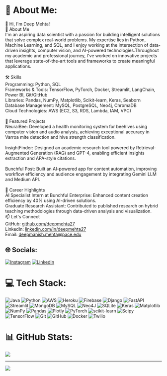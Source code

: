 # 💫 About Me:
👋 Hi, I'm Deep Mehta!<br>🚀 About Me<br>I'm an aspiring data scientist with a passion for building intelligent solutions that solve complex real-world problems. My expertise lies in Python, Machine Learning, and SQL, and I enjoy working at the intersection of data-driven insights, computer vision, and AI-powered technologies.Throughout my academic and professional journey, I've worked on innovative projects that leverage state-of-the-art tools and frameworks to create meaningful applications.<br><br>🛠️ Skills<br>Programming: Python, SQL<br>Frameworks & Tools: TensorFlow, PyTorch, Docker, Streamlit, LangChain, Power BI, Git/GitHub<br>Libraries: Pandas, NumPy, Matplotlib, Scikit-learn, Keras, Seaborn<br>Database Management: MySQL, PostgreSQL, Neo4j, ChromaDB<br>Cloud Technologies: AWS (EC2, S3, RDS, Lambda, IAM, VPC)<be>
<br><br>🌟 Featured Projects<br>NeuralBee: Developed a health monitoring system for beehives using computer vision and audio analysis, achieving exceptional accuracy in Varroa mite detection and hive strength classification.<br><br>InsightFinder: Designed an academic research tool powered by Retrieval-Augmented Generation (RAG) and GPT-4, enabling efficient insights extraction and APA-style citations.<br><br>Bunchful Post: Built an AI-powered app for content automation, improving workflow efficiency and audience engagement by integrating Gemini LLM and Medium API.<br><br>🎯 Career Highlights<br>AI Specialist Intern at Bunchful Enterprise: Enhanced content creation efficiency by 40% using AI-driven solutions.<br>Graduate Research Assistant: Contributed to published research on hybrid teaching methodologies through data-driven analysis and visualization.<br>📫 Let's Connect<br>GitHub: [github.com/deepmehta27](https://github.com/deepmehta27/deepmehta27)<br>LinkedIn: [linkedin.com/in/deepmehta27](https://www.linkedin.com/in/deepmehta27/)<br>Email: deepmanish.mehta@pace.edu


## 🌐 Socials:
[![Instagram](https://img.shields.io/badge/Instagram-%23E4405F.svg?logo=Instagram&logoColor=white)](https://instagram.com/deep_mehta27) [![LinkedIn](https://img.shields.io/badge/LinkedIn-%230077B5.svg?logo=linkedin&logoColor=white)](https://linkedin.com/in/https://www.linkedin.com/in/deepmehta27/) 

# 💻 Tech Stack:
![Java](https://img.shields.io/badge/java-%23ED8B00.svg?style=for-the-badge&logo=openjdk&logoColor=white) ![Python](https://img.shields.io/badge/python-3670A0?style=for-the-badge&logo=python&logoColor=ffdd54) ![AWS](https://img.shields.io/badge/AWS-%23FF9900.svg?style=for-the-badge&logo=amazon-aws&logoColor=white) ![Heroku](https://img.shields.io/badge/heroku-%23430098.svg?style=for-the-badge&logo=heroku&logoColor=white) ![Firebase](https://img.shields.io/badge/firebase-%23039BE5.svg?style=for-the-badge&logo=firebase) ![Django](https://img.shields.io/badge/django-%23092E20.svg?style=for-the-badge&logo=django&logoColor=white) ![FastAPI](https://img.shields.io/badge/FastAPI-005571?style=for-the-badge&logo=fastapi) ![Streamlit](https://img.shields.io/badge/Streamlit-%23FE4B4B.svg?style=for-the-badge&logo=streamlit&logoColor=white) ![MongoDB](https://img.shields.io/badge/MongoDB-%234ea94b.svg?style=for-the-badge&logo=mongodb&logoColor=white) ![MySQL](https://img.shields.io/badge/mysql-4479A1.svg?style=for-the-badge&logo=mysql&logoColor=white) ![Neo4J](https://img.shields.io/badge/Neo4j-008CC1?style=for-the-badge&logo=neo4j&logoColor=white) ![SQLite](https://img.shields.io/badge/sqlite-%2307405e.svg?style=for-the-badge&logo=sqlite&logoColor=white) ![Keras](https://img.shields.io/badge/Keras-%23D00000.svg?style=for-the-badge&logo=Keras&logoColor=white) ![Matplotlib](https://img.shields.io/badge/Matplotlib-%23ffffff.svg?style=for-the-badge&logo=Matplotlib&logoColor=black) ![NumPy](https://img.shields.io/badge/numpy-%23013243.svg?style=for-the-badge&logo=numpy&logoColor=white) ![Pandas](https://img.shields.io/badge/pandas-%23150458.svg?style=for-the-badge&logo=pandas&logoColor=white) ![Plotly](https://img.shields.io/badge/Plotly-%233F4F75.svg?style=for-the-badge&logo=plotly&logoColor=white) ![PyTorch](https://img.shields.io/badge/PyTorch-%23EE4C2C.svg?style=for-the-badge&logo=PyTorch&logoColor=white) ![scikit-learn](https://img.shields.io/badge/scikit--learn-%23F7931E.svg?style=for-the-badge&logo=scikit-learn&logoColor=white) ![Scipy](https://img.shields.io/badge/SciPy-%230C55A5.svg?style=for-the-badge&logo=scipy&logoColor=%white) ![TensorFlow](https://img.shields.io/badge/TensorFlow-%23FF6F00.svg?style=for-the-badge&logo=TensorFlow&logoColor=white) ![Git](https://img.shields.io/badge/git-%23F05033.svg?style=for-the-badge&logo=git&logoColor=white) ![GitHub](https://img.shields.io/badge/github-%23121011.svg?style=for-the-badge&logo=github&logoColor=white) ![Docker](https://img.shields.io/badge/docker-%230db7ed.svg?style=for-the-badge&logo=docker&logoColor=white) ![Twilio](https://img.shields.io/badge/Twilio-F22F46?style=for-the-badge&logo=Twilio&logoColor=white)
# 📊 GitHub Stats:
![](https://github-readme-stats.vercel.app/api/top-langs/?username=deepmehta27&theme=dark&hide_border=false&include_all_commits=false&count_private=false&layout=compact)

---
[![](https://visitcount.itsvg.in/api?id=deepmehta27&icon=2&color=0)](https://visitcount.itsvg.in)

<!-- Proudly created with GPRM ( https://gprm.itsvg.in ) -->
